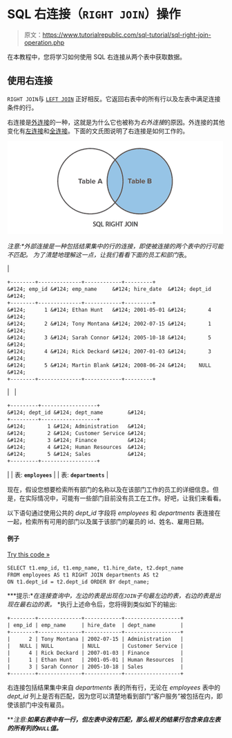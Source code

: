 # SQL 右连接（`RIGHT JOIN`）操作

> 原文：<https://www.tutorialrepublic.com/sql-tutorial/sql-right-join-operation.php>

在本教程中，您将学习如何使用 SQL 右连接从两个表中获取数据。

## 使用右连接

`RIGHT JOIN`与 [`LEFT JOIN`](sql-left-join-operation.php) 正好相反。它返回右表中的所有行以及左表中满足连接条件的行。

右连接是[外连接](sql-joining-tables.php#outer-join)的一种，这就是为什么它也被称为*右外连接*的原因。外连接的其他变化有[左连接](sql-left-join-operation.php)和[全连接](sql-full-join-operation.php)。下面的文氏图说明了右连接是如何工作的。

![SQL Right Join Illustration](img/e84b93b787c7cd16cbb646657fed6afa.png)

 ***注意:**外部连接是一种包括结果集中的行的连接，即使被连接的两个表中的行可能不匹配。*  *为了清楚地理解这一点，让我们看看下面的*员工*和*部门*表。

| 

```
+--------+--------------+------------+---------+
&#124; emp_id &#124; emp_name     &#124; hire_date  &#124; dept_id &#124;
+--------+--------------+------------+---------+
&#124;      1 &#124; Ethan Hunt   &#124; 2001-05-01 &#124;       4 &#124;
&#124;      2 &#124; Tony Montana &#124; 2002-07-15 &#124;       1 &#124;
&#124;      3 &#124; Sarah Connor &#124; 2005-10-18 &#124;       5 &#124;
&#124;      4 &#124; Rick Deckard &#124; 2007-01-03 &#124;       3 &#124;
&#124;      5 &#124; Martin Blank &#124; 2008-06-24 &#124;    NULL &#124;
+--------+--------------+------------+---------+

```

 |   | 

```
+---------+------------------+
&#124; dept_id &#124; dept_name        &#124;
+---------+------------------+
&#124;       1 &#124; Administration   &#124;
&#124;       2 &#124; Customer Service &#124;
&#124;       3 &#124; Finance          &#124;
&#124;       4 &#124; Human Resources  &#124;
&#124;       5 &#124; Sales            &#124;
+---------+------------------+

```

 |
| 表: **`employees`** |  | 表: **`departments`** |

现在，假设您想要检索所有部门的名称以及在该部门工作的员工的详细信息。但是，在实际情况中，可能有一些部门目前没有员工在工作。好吧，让我们来看看。

以下语句通过使用公共的 *dept_id* 字段将 *employees* 和 *departments* 表连接在一起，检索所有可用的部门以及属于该部门的雇员的 id、姓名、雇用日期。

#### 例子

[Try this code »](javascript:void(0); "Not Supported in Web SQL")

```
SELECT t1.emp_id, t1.emp_name, t1.hire_date, t2.dept_name
FROM employees AS t1 RIGHT JOIN departments AS t2
ON t1.dept_id = t2.dept_id ORDER BY dept_name;
```

 ***提示:**在连接查询中，左边的表是出现在`JOIN`子句最左边的表，右边的表是出现在最右边的表。*  *执行上述命令后，您将得到类似如下的输出:

```
+--------+--------------+------------+------------------+
| emp_id | emp_name     | hire_date  | dept_name        |
+--------+--------------+------------+------------------+
|      2 | Tony Montana | 2002-07-15 | Administration   |
|   NULL | NULL         | NULL       | Customer Service |
|      4 | Rick Deckard | 2007-01-03 | Finance          |
|      1 | Ethan Hunt   | 2001-05-01 | Human Resources  |
|      3 | Sarah Connor | 2005-10-18 | Sales            |
+--------+--------------+------------+------------------+

```

右连接包括结果集中来自 *departments* 表的所有行，无论在 *employees* 表中的 *dept_id* 列上是否有匹配，因为您可以清楚地看到部门“客户服务”被包括在内，即使该部门中没有雇员。

 ***注意:**如果右表中有一行，但左表中没有匹配，那么相关的结果行包含来自左表的所有列的`NULL`值。***